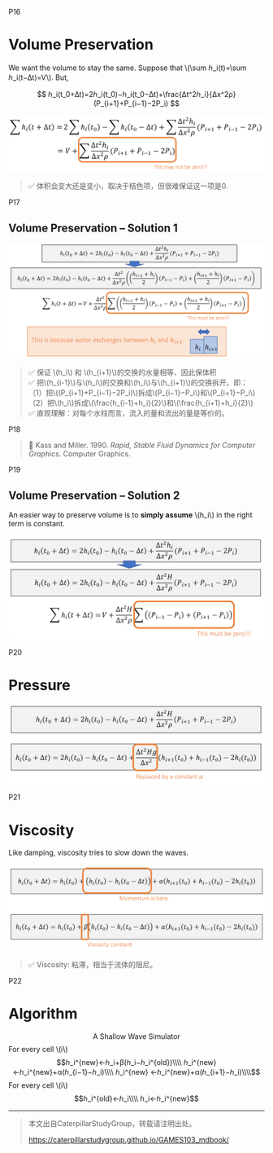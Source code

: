P16    
# Volume Preservation     

We want the volume to stay the same. Suppose that \\(\sum ℎ_i(t)=\sum ℎ_i(t−∆t)=V\\). But,    

$$
ℎ_i(t_0+∆t)=2ℎ_i(t_0)−ℎ_i(t_0−∆t)+\frac{∆t^2ℎ_i}{∆x^2ρ}(P_{i+1}+P_{i−1}−2P_i)
$$


![](./assets/10-14.png)   



> &#x2705; 体积会变大还是变小，取决于桔色项，但很难保证这一项是0.   



P17    
## Volume Preservation – Solution 1    


![](./assets/10-15.png)    


> &#x2705; 保证 \\(h_i\\) 和 \\(h_{i+1}\\)的交换的水量相等、因此保体积   
> &#x2705; 把\\(h_{i-1}\\)与\\(h_i\\)的交换和\\(h_i\\)与\\(h_{i+1}\\)的交换拆开。即：    
> （1）把\\((P_{i+1}+P_{i−1}−2P_i)\\)拆成\\(P_{i−1}−P_i\\)和\\(P_{i+1}−P_i\\)  
> （2）把\\(h_i\\)拆成\\(\frac{h_{i-1}+h_i}{2}\\)和\\(\frac{h_{i+1}+h_i}{2}\\)  
> &#x2705; 直观理解：对每个水柱而言，流入的量和流出的量是等价的。    


P18  
> &#x1F50E; Kass and Miller. 1990. *Rapid, Stable Fluid Dynamics for Computer Graphics*. Computer Graphics.    





P19   
## Volume Preservation – Solution 2

An easier way to preserve volume is to **simply assume** \\(h_i\\) in the right term is constant.     

![](./assets/10-16.png)    




P20   
# Pressure    

![](./assets/10-17.png) 




P21   
# Viscosity   


Like damping, viscosity tries to slow down the waves. 

![](./assets/10-18-1.png) 


> &#x2705; Viscosity: 粘滞，相当于流体的阻尼。   



P22   
# Algorithm  


$$\text{A Shallow Wave Simulator}$$
For every cell \\(i\\)
$$ℎ_i^{new}←ℎ_i+β(ℎ_i−ℎ_i^{old})\\\\
ℎ_i^{new}←ℎ_i^{new}+α(ℎ_{i−1}−ℎ_i)\\\\
ℎ_i^{new} ←ℎ_i^{new}+α(ℎ_{i+1}−ℎ_i)\\\\$$
For every cell \\(i\\)
$$ℎ_i^{old}←ℎ_i\\\\    
ℎ_i←ℎ_i^{new}$$


---------------------------------------
> 本文出自CaterpillarStudyGroup，转载请注明出处。
>
> https://caterpillarstudygroup.github.io/GAMES103_mdbook/